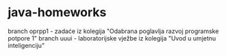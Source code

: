 # java-homeworks
branch oprpp1 - zadaće iz kolegija "Odabrana poglavlja razvoj programske potpore 1"
branch uuui - laboratorijske vježbe iz kolegija "Uvod u umjetnu inteligenciju"
